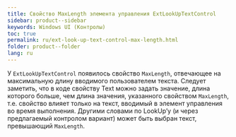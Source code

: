 ```yaml
---
title: Свойство MaxLength элемента управления ExtLookUpTextControl
sidebar: product--sidebar
keywords: Windows UI (Контролы)
toc: true
permalink: ru/ext-look-up-text-control-max-length.html
folder: product--folder
lang: ru
---
```


У `ExtLookUpTextControl` появилось свойство `MaxLength`, отвечающее на максимальную длину вводимого пользователем текста. 
Следует заметить, что в коде свойству Text можно задать значение, длина которого больше, чем длина значения, указанного свойством `MaxLength`, т.е. свойство влияет только на текст, вводимый в элемент управления во время выполнения. Другими словами по LookUp’у (и через предлагаемый контролом вариант) может быть выбран текст, превышающий `MaxLength`.

